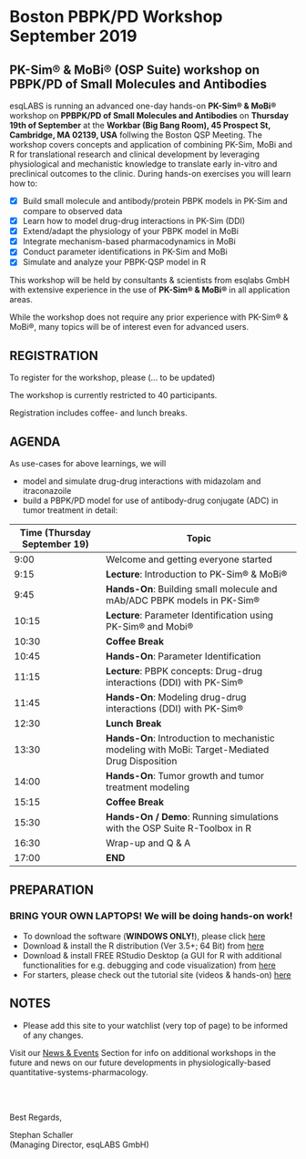 # Boston PBPK/PD Workshop September 2019
## PK-Sim® &amp; MoBi® (OSP Suite) workshop on PBPK/PD of Small Molecules and Antibodies

esqLABS is running an advanced one-day hands-on **PK-Sim® & MoBi®** workshop on **PPBPK/PD of Small Molecules and Antibodies** on **Thursday 19th of September** at the **Workbar (Big Bang Room), 45 Prospect St, Cambridge, MA 02139, USA** follwing the Boston QSP Meeting. The workshop covers concepts and application of combining PK-Sim, MoBi and R for translational research and clinical development by leveraging physiological and mechanistic knowledge to translate early in-vitro and preclinical outcomes to the clinic. During hands-on exercises you will learn how to:

- [x] Build small molecule and antibody/protein PBPK models in PK-Sim and compare to observed data
- [x] Learn how to model drug-drug interactions in PK-Sim (DDI)
- [x] Extend/adapt the physiology of your PBPK model in MoBi
- [x] Integrate mechanism-based pharmacodynamics in MoBi
- [x] Conduct parameter identifications in PK-Sim and MoBi
- [x] Simulate and analyze your PBPK-QSP model in R

This workshop will be held by consultants & scientists from esqlabs GmbH with extensive experience in the use of **PK-Sim® & MoBi®** in all application areas. 

While the workshop does not require any prior experience with PK-Sim® & MoBi®, many topics will be of interest even for advanced users.

## REGISTRATION

To register for the workshop, please (... to be updated)

The workshop is currently restricted to 40 participants.

Registration includes coffee- and lunch breaks.

## AGENDA

As use-cases for above learnings, we will 
 - model and simulate drug-drug interactions with midazolam and itraconazoile
 - build a PBPK/PD model for use of antibody-drug conjugate (ADC) in tumor treatment
in detail:

| Time (Thursday September 19) | Topic |
| ------------- | ------------- |
| 9:00 | Welcome and getting everyone started |
| 9:15 | **Lecture**: Introduction to PK-Sim® & MoBi® |
| 9:45 | **Hands-On**: Building small molecule and mAb/ADC PBPK models in PK-Sim®|
| 10:15 | **Lecture**: Parameter Identification using PK-Sim® and Mobi® |
| 10:30 | **Coffee Break** |
| 10:45 | **Hands-On**: Parameter Identification |
| 11:15 | **Lecture**: PBPK concepts: Drug-drug interactions (DDI) with PK-Sim® |
| 11:45 | **Hands-On**: Modeling drug-drug interactions (DDI) with PK-Sim® |
| 12:30 | **Lunch Break** |
| 13:30 | **Hands-On**: Introduction to mechanistic modeling with MoBi: Target-Mediated Drug Disposition |
| 14:00 | **Hands-On**: Tumor growth and tumor treatment modeling |
| 15:15 | **Coffee Break** |
| 15:30 | **Hands-On / Demo**: Running simulations with the OSP Suite R-Toolbox in R |
| 16:30 | Wrap-up and Q & A |
| 17:00 | **END** |

## PREPARATION

### **BRING YOUR OWN LAPTOPS! We will be doing hands-on work!**

- To download the software (**WINDOWS ONLY!**), please click [here]( http://setup.open-systems-pharmacology.org )
- Download & install the R distribution (Ver 3.5+; 64 Bit) from [here](https://cran.r-project.org/bin/windows/base/ )
- Download & install FREE RStudio Desktop (a GUI for R with additional functionalities for e.g. debugging and code visualization) from [here]( https://www.rstudio.com/products/rstudio/download/ )
- For starters, please check out the tutorial site (videos &amp; hands-on) [here](http://www.open-systems-pharmacology.org/#tutorials)

## NOTES

- Please add this site to your watchlist (very top of page) to be informed of any changes.

Visit our [News & Events](https://esqlabs.com/news-events) Section for info on additional workshops in the future and news on our future developments in physiologically-based quantitative-systems-pharmacology.

<br />
<br />

Best Regards,

Stephan Schaller <br />
(Managing Director, esqLABS GmbH)
